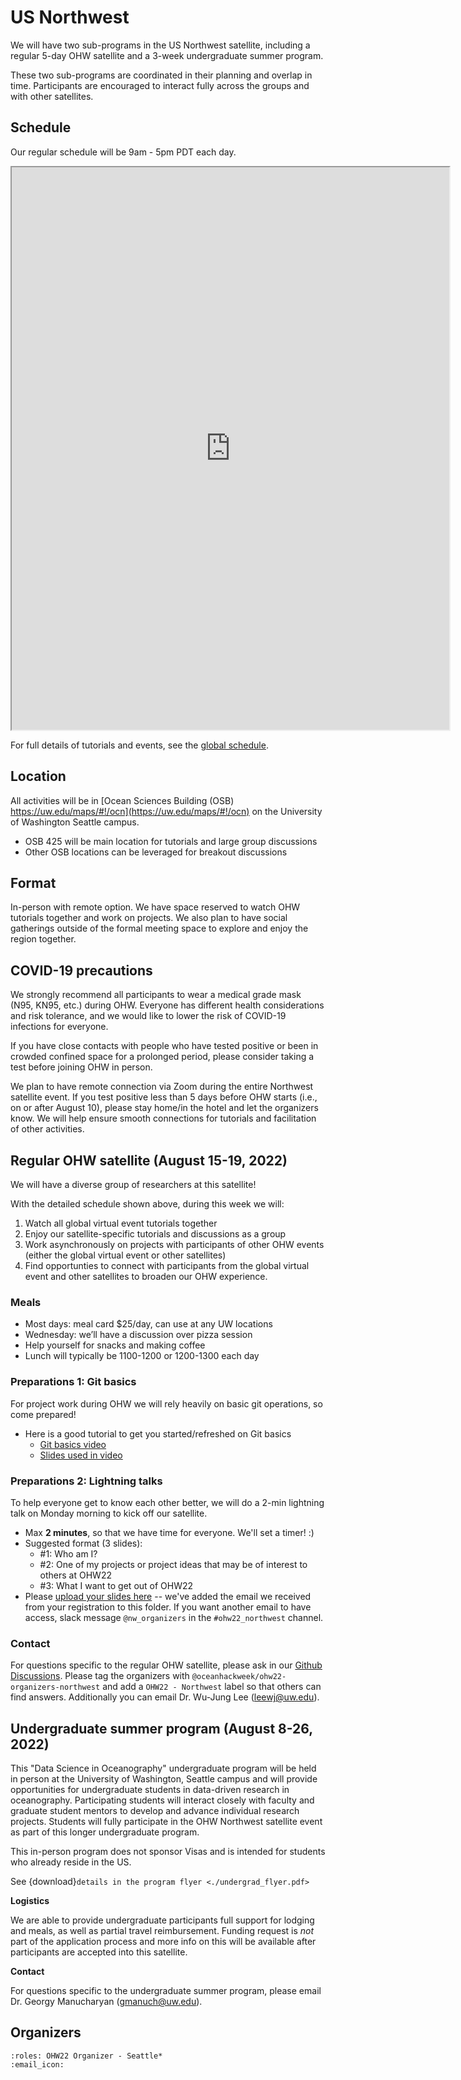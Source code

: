 # US Northwest

We will have two sub-programs in the US Northwest satellite, including a regular 5-day OHW satellite and a 3-week undergraduate summer program. 

These two sub-programs are coordinated in their planning and overlap in time. Participants are encouraged to interact fully across the groups and with other satellites.

## Schedule

Our regular schedule will be 9am - 5pm PDT each day. 

<iframe width=700 height=900 src="https://docs.google.com/spreadsheets/d/e/2PACX-1vQSK-BFmCaqDp04f6Kfc1tWNIHFDaxHclqe-2Rb4vNlt0we2bqXednUJ_Zk2sRoeqd5nxqsEvJHjYfm/pubhtml?gid=2096421604&amp;single=true&amp;widget=true&amp;headers=false"></iframe>

For full details of tutorials and events, see the [global schedule](../schedule.md).

## Location
All activities will be in [Ocean Sciences Building (OSB) https://uw.edu/maps/#!/ocn](https://uw.edu/maps/#!/ocn) on the University of Washington Seattle campus.
- OSB 425 will be main location for tutorials and large group discussions
- Other OSB locations can be leveraged for breakout discussions

## Format

In-person with remote option. We have space reserved to watch OHW tutorials together and work on projects. We also plan to have social gatherings outside of the formal meeting space to explore and enjoy the region together.

## COVID-19 precautions

We strongly recommend all participants to wear a medical grade mask (N95, KN95, etc.) during OHW. Everyone has different health considerations and risk tolerance, and we would like to lower the risk of COVID-19 infections for everyone. 

If you have close contacts with people who have tested positive or been in crowded confined space for a prolonged period, please consider taking a test before joining OHW in person.

We plan to have remote connection via Zoom during the entire Northwest satellite event. If you test positive less than 5 days before OHW starts (i.e., on or after August 10), please stay home/in the hotel and let the organizers know. We will help ensure smooth connections for tutorials and facilitation of other activities. 




## Regular OHW satellite (August 15-19, 2022)

<!-- 
We welcome participants from all career stages and encourage applications from graduate students, postdocs and early career researchers. Advanced undergrad students with background in oceanography and data science are also welcome. 
 -->

We will have a diverse group of researchers at this satellite!

With the detailed schedule shown above, during this week we will:

1. Watch all global virtual event tutorials together
2. Enjoy our satellite-specific tutorials and discussions as a group
3. Work asynchronously on projects with participants of other OHW events (either the global virtual event or other satellites)
4. Find opportunties to connect with participants from the global virtual event and other satellites to broaden our OHW experience.


### Meals
  - Most days: meal card $25/day, can use at any UW locations
  - Wednesday: we’ll have a discussion over pizza session
  - Help yourself for snacks and making coffee
  - Lunch will typically be 1100-1200 or 1200-1300 each day

<!-- 
We are able to provide lodging for a small number of participants who need to travel within the US Northwest region to the event. Funding request is _not_ part of the application process and more info on this will be available after participants are accepted into this satellite.
 -->


### Preparations 1: Git basics
For project work during OHW we will rely heavily on basic git operations, so come prepared!

- Here is a good tutorial to get you started/refreshed on Git basics
  - [Git basics video](https://www.youtube.com/watch?v=Bc5BO9gPC9w)
  - [Slides used in video](https://docs.google.com/presentation/d/17h4m6gTG8mRfWaQR3nOn6LPR3hQdCgWzH2hPzpCtyFU/edit#slide=id.p1)


### Preparations 2: Lightning talks
To help everyone get to know each other better, we will do a 2-min lightning talk on Monday morning to kick off our satellite.
- Max **2 minutes**, so that we have time for everyone. We'll set a timer! :)
- Suggested format (3 slides):
  - #1: Who am I?
  - #2: One of my projects or project ideas that may be of interest to others at OHW22
  - #3: What I want to get out of OHW22
- Please [upload your slides here](https://drive.google.com/drive/folders/1x_Z0qw7xE6BEDtlvCyDHTb-WbCFMzd9X?usp=sharing) -- we've added the email we received from your registration to this folder. If you want another email to have access, slack message `@nw_organizers` in the `#ohw22_northwest` channel.

 
### Contact

For questions specific to the regular OHW satellite, please ask in our [Github Discussions](https://github.com/orgs/oceanhackweek/discussions/categories/q-a?discussions_q=category%3AQ%26A+label%3A%22OHW22+-+Northwest%22). Please tag the organizers with `@oceanhackweek/ohw22-organizers-northwest` and add a `OHW22 - Northwest` label so that others can find answers. Additionally you can email Dr. Wu-Jung Lee (leewj@uw.edu).


## Undergraduate summer program (August 8-26, 2022)

This "Data Science in Oceanography" undergraduate program will be held in person at the University of Washington, Seattle campus and will provide opportunities for undergraduate students in data-driven research in oceanography. Participating students will interact closely with faculty and graduate student mentors to develop and advance individual research projects. Students will fully participate in the OHW Northwest satellite event as part of this longer undergraduate program.

This in-person program does not sponsor Visas and is intended for students who already reside in the US.

See {download}`details in the program flyer <./undergrad_flyer.pdf>`

**Logistics**

We are able to provide undergraduate participants full support for lodging and meals, as well as partial travel reimbursement. Funding request is _not_ part of the application process and more info on this will be available after participants are accepted into this satellite.

**Contact**

For questions specific to the undergraduate summer program, please email Dr. Georgy Manucharyan (gmanuch@uw.edu).


## Organizers

```{ohw-team}
:roles: OHW22 Organizer - Seattle*
:email_icon:
```

